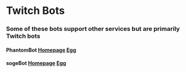 # Twitch Bots

### Some of these bots support other services but are primarily Twitch bots

#### PhantomBot [Homepage](https://phantombot.tv) [Egg](/bots/twitch/phantombot/)
#### sogeBot [Homepage](https://sogebot.xyz) [Egg](/bots/twitch/sogebots/)
